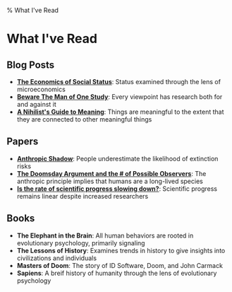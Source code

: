 % What I've Read

# What I've Read
## Blog Posts
- **[The Economics of Social Status][b1]**: Status examined through the lens of microeconomics
- **[Beware The Man of One Study][b8]**: Every viewpoint has research both for and against it
- **[A Nihilist's Guide to Meaning][b9]**: Things are meaningful to the extent that they are connected to other meaningful things

## Papers
- **[Anthropic Shadow][p1]**: People underestimate the likelihood of extinction risks
- **[The Doomsday Argument and the # of Possible Observers][p2]**: The anthropic principle implies that humans are a long-lived species
- **[Is the rate of scientific progress slowing down?][p6]**: Scientific progress remains linear despite increased researchers

## Books
- **The Elephant in the Brain**: All human behaviors are rooted in evolutionary psychology, primarily signaling
- **The Lessons of History**: Examines trends in history to give insights into civilizations and individuals
- **Masters of Doom**: The story of ID Software, Doom, and John Carmack
- **Sapiens**: A breif history of humanity through the lens of evolutionary psychology

### <!-- Links -->
<!-- Links to Blog Posts -->
[b1]: https://meltingasphalt.com/the-economics-of-social-status/
[b2]: https://slatestarcodex.com/2016/04/27/book-review-albions-seed/
[b3]: https://slatestarcodex.com/2014/09/30/i-can-tolerate-anything-except-the-outgroup/
[b4]: https://slatestarcodex.com/2014/07/30/meditations-on-moloch/
[b5]: https://slatestarcodex.com/2013/07/17/who-by-very-slow-decay/
[b6]: https://www.lesswrong.com/posts/zEWJBFFMvQ835nq6h/decision-theory-faq
[b7]: https://plato.stanford.edu/entries/epistemology-bayesian/
[b8]: https://slatestarcodex.com/2014/12/12/beware-the-man-of-one-study/
[b9]: https://meltingasphalt.com/a-nihilists-guide-to-meaning/

<!-- Links to Papers -->
[p1]: https://nickbostrom.com/papers/anthropicshadow.pdf
[p2]: https://arxiv.org/pdf/gr-qc/0009081.pdf
[p3]: https://drive.google.com/file/d/1CdqFvo-hDwFoHXDCZ-oaOmjHmBvpM2R0/view
[p4]: https://drive.google.com/file/d/1mXgI4B01YK_yfwjcJmrxJX9fBS-vI8zs/view
[p5]: https://drive.google.com/file/d/18VdhLO0VRnI_LtWbndLI9JpYDInsc2aj/view
[p6]: https://www.brown.edu/academics/political-theory-project/sites/brown.edu.academics.political-theory-project/files/uploads/Innovation%20%26%20scientific%20progress.pdf

### <!-- Meta Notes -->
<!-- 
* Useful Commands

** Convert Markdown tables to HTML list and remove tags
g/^| /exe "norm cf - **\<Esc>/ |\<CR>BElcf|**:\<Esc>/ |\<CR>BElD"

** Add table headers to all sections
exe "norm G?* Table Headers\<CR>j2yy"
g/^## /exe "norm pvip \\"

* Table Headers
|Title | TL;DR | Tags |
-->
